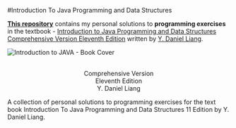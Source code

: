 #Introduction To Java Programming and Data Structures
 
 **[This repository](https://github.com/aalford86/Introduction_To_Java_Programming_and_Data_Structures)** contains my personal solutions to **programming exercises** in the textbook - [Introduction to Java Programming and Data Structures Comprehensive Version Eleventh Edition](https://www.pearson.com/us/higher-education/program/Liang-Introduction-to-Java-Programming-and-Data-Structures-Comprehensive-Version-Plus-My-Lab-Programming-with-Pearson-e-Text-Access-Card-Package-11th-Edition/PGM2297842.html) written by [Y. Daniel Liang](https://yongdanielliang.github.io/).
 
<img align = "center" src="C:\Users\Alex\OneDrive\CSCC\Books\Introduction to JAVA, 11 ed. Daniel Liang\Introduction To Java.jpg" alt="Introduction to JAVA - Book Cover">
 
<p align = "center">
 <br/>Comprehensive Version
 <br/>Eleventh Edition
 <br/>Y. Daniel Liang
<p/>
 
 

 
A collection of personal solutions to programming exercises for the text book Introduction To Java Programming and Data Structures 11 Edition by Y. Daniel Liang.

